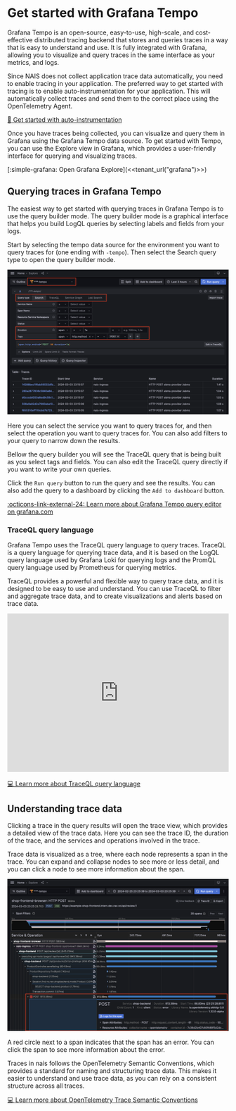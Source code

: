 # Get started with Grafana Tempo

Grafana Tempo is an open-source, easy-to-use, high-scale, and cost-effective distributed tracing backend that stores and queries traces in a way that is easy to understand and use. It is fully integrated with Grafana, allowing you to visualize and query traces in the same interface as your metrics, and logs.

Since NAIS does not collect application trace data automatically, you need to enable tracing in your application. The preferred way to get started with tracing is to enable auto-instrumentation for your application. This will automatically collect traces and send them to the correct place using the OpenTelemetry Agent.

[:dart: Get started with auto-instrumentation](../auto-instrumentation.md)

Once you have traces being collected, you can visualize and query them in Grafana using the Grafana Tempo data source. To get started with Tempo, you can use the Explore view in Grafana, which provides a user-friendly interface for querying and visualizing traces.

[:simple-grafana: Open Grafana Explore](<<tenant_url("grafana")>>)

## Querying traces in Grafana Tempo

The easiest way to get started with querying traces in Grafana Tempo is to use the query builder mode. The query builder mode is a graphical interface that helps you build LogQL queries by selecting labels and fields from your logs.

Start by selecting the tempo data source for the environment you want to query traces for (one ending with `-tempo`). Then select the Search query type to open the query builder mode.

![Grafana Tempo Query Builder](../../../assets/grafana-tempo-query-builder.png)

Here you can select the service you want to query traces for, and then select the operation you want to query traces for. You can also add filters to your query to narrow down the results.

Bellow the query builder you will see the TraceQL query that is being built as you select tags and fields. You can also edit the TraceQL query directly if you want to write your own queries.

Click the `Run query` button to run the query and see the results. You can also add the query to a dashboard by clicking the `Add to dashboard` button.

[:octicons-link-external-24: Learn more about Grafana Tempo query editor on grafana.com](https://grafana.com/docs/grafana/latest/datasources/tempo/query-editor/)

### TraceQL query language

Grafana Tempo uses the TraceQL query language to query traces. TraceQL is a query language for querying trace data, and it is based on the LogQL query language used by Grafana Loki for querying logs and the PromQL query language used by Prometheus for querying metrics.

TraceQL provides a powerful and flexible way to query trace data, and it is designed to be easy to use and understand. You can use TraceQL to filter and aggregate trace data, and to create visualizations and alerts based on trace data.

<iframe title="vimeo-player" src="https://player.vimeo.com/video/796408188?h=b3e8e3257b" width="100%" height="360" frameborder="0" allowfullscreen></iframe>

[:computer: Learn more about TraceQL query language](../../../reference/observability/tracing/traceql.md)

## Understanding trace data

Clicking a trace in the query results will open the trace view, which provides a detailed view of the trace data. Here you can see the trace ID, the duration of the trace, and the services and operations involved in the trace.

Trace data is visualized as a tree, where each node represents a span in the trace. You can expand and collapse nodes to see more or less detail, and you can click a node to see more information about the span.

![Grafan Tempo Trace View](../../../assets/grafana-tempo-trace-view.png)

A red circle next to a span indicates that the span has an error. You can click the span to see more information about the error.

Traces in nais follows the OpenTelemetry Semantic Conventions, which provides a standard for naming and structuring trace data. This makes it easier to understand and use trace data, as you can rely on a consistent structure across all traces.

[:computer: Learn more about OpenTelemetry Trace Semantic Conventions](../../../reference/observability/tracing/trace-semconv.md)

